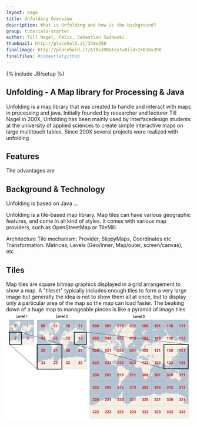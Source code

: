 ```yaml
---
layout: page
title: Unfolding Overview
description: What is Unfolding and how is the background?
group: tutorials-starter
author: Till Nagel, Felix, Sebastian Sadowski
thumbnail: http://placehold.it/330x250
finalimage: http://placehold.it/610x390&text=Bild+2+610x390
finalfiles: #someurlatgithub
---
```


{% include JB/setup %}

## Unfolding - A Map library for Processing & Java
Unfolding is a map library that was created to handle and interact with maps in processing and java. Initially founded by researcher and lecturer Till Nagel in 200X, Unfolding has been mainly used by interfacedesign students at the university of applied sciences to create simple interactive maps on large multitouch tables. Since 200X several projects were realized with unfolding


## Features
The advantages are


## Background & Technology
Unfolding is based on Java ...

Unfolding is a tile-based map library. Map tiles can have various geographic features, and come in all kind of styles. It comes with various map providers, such as OpenStreetMap or TileMill.


Architecture
Tile mechanism: Provider, SlippyMaps, Coordinates etc
Transformation: Matrices, Levels (Geo/inner, Map/outer, screen/canvas), etc


## Tiles
Map tiles are square bitmap graphics displayed in a grid arrangement to show a map.
A "tileset" typically includes enough tiles to form a very large image but generally the idea is not to show them all at once, but to display only a particular area of the map so the map can load faster.
The beaking down of a huge map to manageable pieces is like a pyramid of image tiles
![tilespyramid](/assets/images/tutorials/tilespyramid.jpeg)